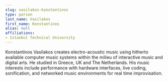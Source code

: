 ```yaml
---
slug: vasilakos-konstantinos
type: person
last_name: Vasilakos
first_name: Konstantinos
alias: null
affiliations:
- Istanbul Technical University
---
```


Konstantinos Vasilakos creates electro-acoustic music using hitherto available computer music systems within the milieu of interactive music and digital arts. He studied in Greece, UK and The Netherlands. His music interests include performance with hardware interfaces, live coding, sonification, and networked music environments for real time improvisation.
